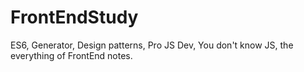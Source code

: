 # FrontEndStudy
ES6, Generator, Design patterns, Pro JS Dev, You don't know JS, the everything of FrontEnd notes.
